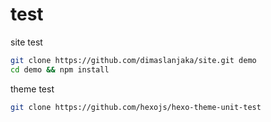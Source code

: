 # test

site test
```bash
git clone https://github.com/dimaslanjaka/site.git demo
cd demo && npm install
```

theme test
```bash
git clone https://github.com/hexojs/hexo-theme-unit-test
```
